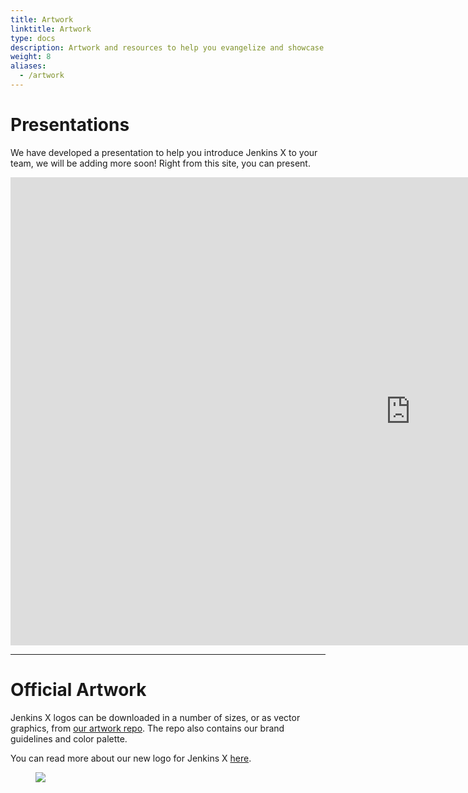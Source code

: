 ```yaml
---
title: Artwork
linktitle: Artwork
type: docs
description: Artwork and resources to help you evangelize and showcase Jenkins X to your team!
weight: 8
aliases:
  - /artwork
---
```


# Presentations
We have developed a presentation to help you introduce Jenkins X to your team, we will be adding more soon! Right from this site, you can present.

<iframe src="https://gitpitch.com/sharepointoscar/presentations/master?p=talks/intro-to-jenkins-x#/" frameborder="0" width="1280" height="749"  webkitallowfullscreen="true"></iframe>



*** 

# Official Artwork
Jenkins X logos can be downloaded in a number of sizes, or as vector graphics, from [our artwork repo](https://github.com/cdfoundation/artwork/tree/master/jenkinsx). The repo also contains our brand guidelines and color palette.

You can read more about our new logo for Jenkins X [here](https://jenkins-x.io/blog/2019/07/31/new-logo-jenkins-x/).

<figure>
<img src="/news/new-logo-jenkins-x/jenkinsx-stacked-color.png"> 
</figure>

